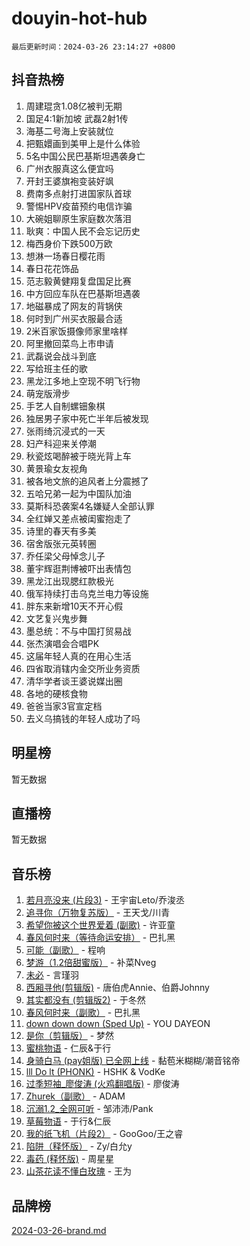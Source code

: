 # douyin-hot-hub

`最后更新时间：2024-03-26 23:14:27 +0800`

## 抖音热榜

1. 周建琨贪1.08亿被判无期
1. 国足4:1新加坡 武磊2射1传
1. 海基二号海上安装就位
1. 把甄嬛画到美甲上是什么体验
1. 5名中国公民巴基斯坦遇袭身亡
1. 广州衣服真这么便宜吗
1. 开封王婆旗袍变装好飒
1. 费南多点射打进国家队首球
1. 警惕HPV疫苗预约电信诈骗
1. 大碗姐聊原生家庭数次落泪
1. 耿爽：中国人民不会忘记历史
1. 梅西身价下跌500万欧
1. 想淋一场春日樱花雨
1. 春日花花饰品
1. 范志毅黄健翔复盘国足比赛
1. 中方回应车队在巴基斯坦遇袭
1. 地磁暴成了网友的背锅侠
1. 何时到广州买衣服最合适
1. 2米百家饭摄像师家里啥样
1. 阿里撤回菜鸟上市申请
1. 武磊说会战斗到底
1. 写给班主任的歌
1. 黑龙江多地上空现不明飞行物
1. 萌宠版滑步
1. 手艺人自制螺钿象棋
1. 独居男子家中死亡半年后被发现
1. 张雨绮沉浸式的一天
1. 妇产科迎来关停潮
1. 秋瓷炫喝醉被于晓光背上车
1. 黄景瑜女友视角
1. 被各地文旅的追风者上分震撼了
1. 五哈兄弟一起为中国队加油
1. 莫斯科恐袭案4名嫌疑人全部认罪
1. 全红婵又差点被闺蜜抱走了
1. 诗里的春天有多美
1. 宿舍版张元英转圈
1. 乔任梁父母悼念儿子
1. 董宇辉逛荆博被吓出表情包
1. 黑龙江出现腮红款极光
1. 俄军持续打击乌克兰电力等设施
1. 胖东来新增10天不开心假
1. 文艺复兴鬼步舞
1. 墨总统：不与中国打贸易战
1. 张杰演唱会合唱PK
1. 这届年轻人真的在用心生活
1. 四省取消辖内金交所业务资质
1. 清华学者谈王婆说媒出圈
1. 各地的硬核食物
1. 爸爸当家3官宣定档
1. 去义乌搞钱的年轻人成功了吗

## 明星榜

暂无数据

## 直播榜

暂无数据

## 音乐榜

1. [若月亮没来 (片段3)](https://sf6-cdn-tos.douyinstatic.com/obj/tos-cn-ve-2774/okfyEUsGW1B1ovJi5JiN9IjvAT2lMwA054GoEB) - 王宇宙Leto/乔浚丞
1. [追寻你（万物复苏版）](https://sf3-cdn-tos.douyinstatic.com/obj/tos-cn-ve-2774/oYeAZJsbjIDit9APmBg8u6uDUQnHmoCf3gbo74) - 王天戈/川青
1. [希望你被这个世界爱着 (副歌)](https://sf3-cdn-tos.douyinstatic.com/obj/tos-cn-ve-2774/oUHCmWQfZlE3QQBKBeD8rCFLpJzPgCpImhsxMt) - 许亚童
1. [春风何时来（等待命运安排）](https://sf5-hl-cdn-tos.douyinstatic.com/obj/tos-cn-ve-2774/oICBNbD3gelMfB4WgiD1KI2jQtXZE2FgHLwtsl) - 巴扎黑
1. [可能（副歌）](https://sf5-hl-cdn-tos.douyinstatic.com/obj/tos-cn-ve-2774/cde1731888894259b333569393c2fb51) - 程响
1. [梦游（1.2倍甜蜜版）](https://sf5-hl-cdn-tos.douyinstatic.com/obj/tos-cn-ve-2774/o4gyAUm8hwufoEABmwVIiQtHsFuGzAEEWtNMzo) - 补菜Nveg
1. [未必](https://sf6-cdn-tos.douyinstatic.com/obj/tos-cn-ve-2774/ogntQMFnKQDZUgTCYuJgfLEtleYZZFxBQqhhFB) - 言瑾羽
1. [西厢寻他(剪辑版)](https://sf5-hl-cdn-tos.douyinstatic.com/obj/tos-cn-ve-2774/oUsAVfAQKlRNxEv5qxvIB8o5qmIWUcXbzJKJhw) - 唐伯虎Annie、伯爵Johnny
1. [其实都没有 (剪辑版2)](https://sf5-hl-cdn-tos.douyinstatic.com/obj/tos-cn-ve-2774/oEBNQenHZtBhxYjGgUDQk0BCHTigQafgFlbQ7k) - 于冬然
1. [春风何时来（副歌）](https://sf5-hl-cdn-tos.douyinstatic.com/obj/tos-cn-ve-2774/ow7tbAiAWI2giBUrmu0hMMh3UYP3ZXdbDYiXd) - 巴扎黑
1. [down down down (Sped Up)](https://sf5-hl-cdn-tos.douyinstatic.com/obj/tos-cn-ve-2774/ow80iABiXIO9DsFwK6WeZKMaJRi3BPJAotDy8m) - YOU DAYEON
1. [是你（剪辑版）](https://sf6-cdn-tos.douyinstatic.com/obj/tos-cn-ve-2774/46019dae783c4c969944217fe1cfafc4) - 梦然
1. [蜜桃物语](https://sf3-cdn-tos.douyinstatic.com/obj/tos-cn-ve-2774/oIhOSCZtIACtYU4XQkngiW9kCBfVD1Fz9IYeqL) - 仁辰&于行
1. [身骑白马 (pay姐版) 已全网上线](https://sf5-hl-cdn-tos.douyinstatic.com/obj/tos-cn-ve-2774/oQLO5ZgLsFkaDhdIIveF2zUCgfweY0gWaH4AQG) - 黏苞米糊糊/潮音铭帝
1. [lll Do lt (PHONK)](https://sf3-cdn-tos.douyinstatic.com/obj/tos-cn-ve-2774/osfNbddrZl4hIgEDk6kFftBDBJ1X8MZxH1QCOB) - HSHK & VodKe
1. [过季短袖_廖俊涛 (火鸡翻唱版)](https://sf5-hl-cdn-tos.douyinstatic.com/obj/tos-cn-ve-2774/ogQVJl0tRBKxQgZji7YClFEBrVDeHpPTWfCZbQ) - 廖俊涛
1. [Zhurek（副歌）](https://sf5-hl-cdn-tos.douyinstatic.com/obj/tos-cn-ve-2774/ooQm8FBZQDlf0btEYgVpCcSCQfrdJGBEKZYBGS) - ADAM
1. [沉溺1.2_全网可听](https://sf5-hl-cdn-tos.douyinstatic.com/obj/tos-cn-ve-2774/ok2QoiBqsWAX9McZmWiI9gAB0EzwD4Xj6yfmtH) - 邹沛沛/Pank
1. [草莓物语](https://sf3-cdn-tos.douyinstatic.com/obj/tos-cn-ve-2774/okynhJ7jEAIIZBfsLgYMEI8QC3WbQNN66RKzhT) - 于行&仁辰
1. [我的纸飞机（片段2）](https://sf5-hl-cdn-tos.douyinstatic.com/obj/tos-cn-ve-2774/oM2ZrKcg2CD5AeRB2gkeXOFB1IxAGJdZPazYHf) - GooGoo/王之睿
1. [陷阱（释怀版）](https://sf6-cdn-tos.douyinstatic.com/obj/tos-cn-ve-2774/oE8C21LeZrzKLDFfQYgMzx4GAIHageG5IzayY7) - Zy/白允y
1. [毒药 (释怀版)](https://sf3-cdn-tos.douyinstatic.com/obj/tos-cn-ve-2774/oYILMEAzspdZBIzy4frJNB8ZHPHWAhiwowd4Ad) - 周星星
1. [山茶花读不懂白玫瑰](https://sf3-cdn-tos.douyinstatic.com/obj/tos-cn-ve-2774/osfn8B7DktrRHEPJgPCfDbw7QDQEkwC16BxZg9) - 王为

## 品牌榜

[2024-03-26-brand.md](2024-03-26-brand.md)
